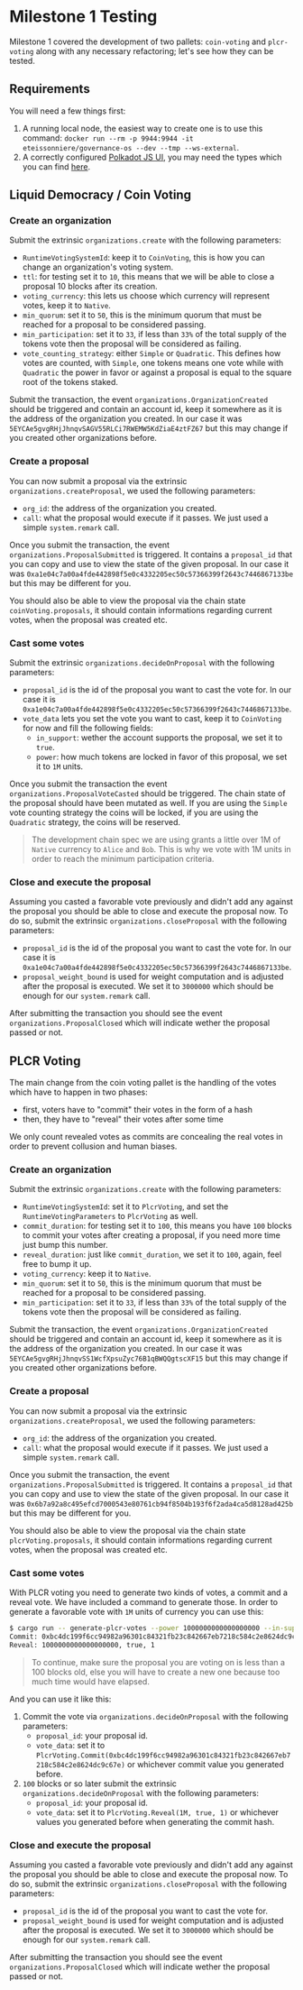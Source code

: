 # Milestone 1 Testing

Milestone 1 covered the development of two pallets: `coin-voting` and `plcr-voting` along with any necessary refactoring; let's see how they can be tested.

## Requirements
You will need a few things first:
1. A running local node, the easiest way to create one is to use this command: `docker run --rm -p 9944:9944 -it eteissonniere/governance-os --dev --tmp --ws-external`.
2. A correctly configured [Polkadot JS UI](https://polkadot.js.org/apps/?rpc=ws%3A%2F%2F127.0.0.1%3A9944#/explorer), you may need the types which you can find [here](../types.json).

## Liquid Democracy / Coin Voting
### Create an organization
Submit the extrinsic `organizations.create` with the following parameters:
- `RuntimeVotingSystemId`: keep it to `CoinVoting`, this is how you can change an organization's voting system.
- `ttl`: for testing set it to `10`, this means that we will be able to close a proposal 10 blocks after its creation.
- `voting_currency`: this lets us choose which currency will represent votes, keep it to `Native`.
- `min_quorum`: set it to `50`, this is the minimum quorum that must be reached for a proposal to be considered passing.
- `min_participation`: set it to `33`, if less than `33%` of the total supply of the tokens vote then the proposal will be considered as failing.
- `vote_counting_strategy`: either `Simple` or `Quadratic`. This defines how votes are counted, with `Simple`, one tokens means one vote while with `Quadratic` the power in favor or against a proposal is equal to the square root of the tokens staked.

Submit the transaction, the event `organizations.OrganizationCreated` should be triggered and contain an account id, keep it somewhere as it is the address of the organization you created. In our case it was `5EYCAe5gvgRHjJhnqvSAGV55RLCi7RWEMW5KdZiaE4ztFZ67` but this may change if you created other organizations before.

### Create a proposal
You can now submit a proposal via the extrinsic `organizations.createProposal`, we used the following parameters:
- `org_id`: the address of the organization you created.
- `call`: what the proposal would execute if it passes. We just used a simple `system.remark` call.

Once you submit the transaction, the event `organizations.ProposalSubmitted` is triggered. It contains a `proposal_id` that you can copy and use to view the state of the given proposal. In our case it was `0xa1e04c7a00a4fde442898f5e0c4332205ec50c57366399f2643c7446867133be` but this may be different for you.

You should also be able to view the proposal via the chain state `coinVoting.proposals`, it should contain informations regarding current votes, when the proposal was created etc.

### Cast some votes
Submit the extrinsic `organizations.decideOnProposal` with the following parameters:
- `proposal_id` is the id of the proposal you want to cast the vote for. In our case it is `0xa1e04c7a00a4fde442898f5e0c4332205ec50c57366399f2643c7446867133be`.
- `vote_data` lets you set the vote you want to cast, keep it to `CoinVoting` for now and fill the following fields:
   - `in_support`: wether the account supports the proposal, we set it to `true`.
   - `power`: how much tokens are locked in favor of this proposal, we set it to `1M` units.

Once you submit the transaction the event `organizations.ProposalVoteCasted` should be triggered. The chain state of the proposal should have been mutated as well. If you are using the `Simple` vote counting strategy the coins will be locked, if you are using the `Quadratic` strategy, the coins will be reserved.

> The development chain spec we are using grants a little over 1M of `Native` currency to `Alice` and `Bob`. This is why we vote with 1M units in order to reach the minimum participation criteria.

### Close and execute the proposal
Assuming you casted a favorable vote previously and didn't add any against the proposal you should be able to close and execute the proposal now. To do so, submit the extrinsic `organizations.closeProposal` with the following parameters:
- `proposal_id` is the id of the proposal you want to cast the vote for. In our case it is `0xa1e04c7a00a4fde442898f5e0c4332205ec50c57366399f2643c7446867133be`.
- `proposal_weight_bound` is used for weight computation and is adjusted after the proposal is executed. We set it to `3000000` which should be enough for our `system.remark` call.

After submitting the transaction you should see the event `organizations.ProposalClosed` which will indicate wether the proposal passed or not.

## PLCR Voting
The main change from the coin voting pallet is the handling of the votes which have to happen in two phases:
- first, voters have to "commit" their votes in the form of a hash
- then, they have to "reveal" their votes after some time

We only count revealed votes as commits are concealing the real votes in order to prevent collusion and human biases.

### Create an organization
Submit the extrinsic `organizations.create` with the following parameters:
- `RuntimeVotingSystemId`: set it to `PlcrVoting`, and set the `RuntimeVotingParameters` to `PlcrVoting` as well.
- `commit_duration`: for testing set it to `100`, this means you have `100` blocks to commit your votes after creating a proposal, if you need more time just bump this number.
- `reveal_duration`: just like `commit_duration`, we set it to `100`, again, feel free to bump it up.
- `voting_currency`: keep it to `Native`.
- `min_quorum`: set it to `50`, this is the minimum quorum that must be reached for a proposal to be considered passing.
- `min_participation`: set it to `33`, if less than `33%` of the total supply of the tokens vote then the proposal will be considered as failing.

Submit the transaction, the event `organizations.OrganizationCreated` should be triggered and contain an account id, keep it somewhere as it is the address of the organization you created. In our case it was `5EYCAe5gvgRHjJhnqvSS1WcfXpsuZyc76B1qBWQQgtscXF15` but this may change if you created other organizations before.

### Create a proposal
You can now submit a proposal via the extrinsic `organizations.createProposal`, we used the following parameters:
- `org_id`: the address of the organization you created.
- `call`: what the proposal would execute if it passes. We just used a simple `system.remark` call.

Once you submit the transaction, the event `organizations.ProposalSubmitted` is triggered. It contains a `proposal_id` that you can copy and use to view the state of the given proposal. In our case it was `0x6b7a92a8c495efcd7000543e80761cb94f8504b193f6f2ada4ca5d8128ad425b` but this may be different for you.

You should also be able to view the proposal via the chain state `plcrVoting.proposals`, it should contain informations regarding current votes, when the proposal was created etc.

### Cast some votes
With PLCR voting you need to generate two kinds of votes, a commit and a reveal vote. We have included a command to generate those. In order to generate a favorable vote with `1M` units of currency you can use this:
```sh
$ cargo run -- generate-plcr-votes --power 1000000000000000000 --in-support --salt 1
Commit: 0xbc4dc199f6cc94982a96301c84321fb23c842667eb7218c584c2e8624dc9c67e
Reveal: 1000000000000000000, true, 1
```

> To continue, make sure the proposal you are voting on is less than a 100 blocks old, else you will have to create a new one because too much time would have elapsed.

And you can use it like this:
1. Commit the vote via `organizations.decideOnProposal` with the following parameters:
   - `proposal_id`: your proposal id.
   - `vote_data`: set it to `PlcrVoting.Commit(0xbc4dc199f6cc94982a96301c84321fb23c842667eb7218c584c2e8624dc9c67e)` or whichever commit value you generated before.
2. `100` blocks or so later submit the extrinsic `organizations.decideOnProposal` with the following parameters:
   - `proposal_id`: your proposal id.
   - `vote_data`: set it to `PlcrVoting.Reveal(1M, true, 1)` or whichever values you generated before when generating the commit hash.

### Close and execute the proposal
Assuming you casted a favorable vote previously and didn't add any against the proposal you should be able to close and execute the proposal now. To do so, submit the extrinsic `organizations.closeProposal` with the following parameters:
- `proposal_id` is the id of the proposal you want to cast the vote for.
- `proposal_weight_bound` is used for weight computation and is adjusted after the proposal is executed. We set it to `3000000` which should be enough for our `system.remark` call.

After submitting the transaction you should see the event `organizations.ProposalClosed` which will indicate wether the proposal passed or not.
